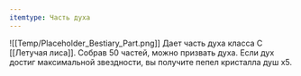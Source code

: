 ```yaml
---
itemtype: Часть духа
---
```

![[Temp/Placeholder_Bestiary_Part.png]]
Дает часть духа класса C [[Летучая лиса]]. Собрав 50 частей, можно призвать духа. Если дух достиг максимальной звездности, вы получите пепел кристалла душ х5.
